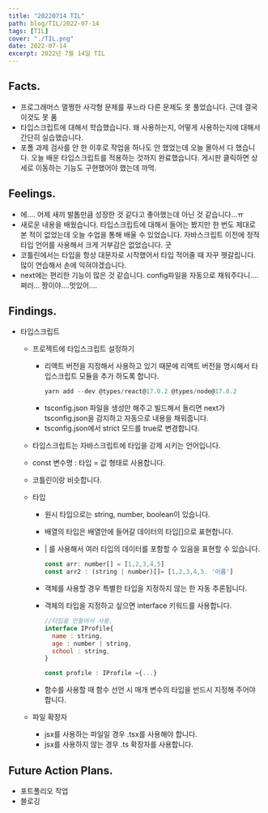 ```yaml
---
title: "20220714 TIL"
path: blog/TIL/2022-07-14
tags: [TIL]
cover: "./TIL.png"
date: 2022-07-14
excerpt: 2022년 7월 14일 TIL
---
```


## Facts.

- 프로그래머스 멀쩡한 사각형 문제를 푸느라 다른 문제도 못 풀었습니다. 근데 결국 이것도 못 품
- 타입스크립트에 대해서 학습했습니다. 왜 사용하는지, 어떻게 사용하는지에 대해서 간단히 실습했습니다.
- 포폴 과제 검사를 안 한 이후로 작업을 하나도 안 했었는데 오늘 몰아서 다 했습니다. 오늘 배운 타입스크립트를 적용하는 것까지 완료했습니다. 게시판 클릭하면 상세로 이동하는 기능도 구현했어야 했는데 까먹.

## Feelings.

- 에…. 어제 새끼 발톱만큼 성장한 것 같다고 좋아했는데 아닌 것 같습니다…ㅠ
- 새로운 내용을 배웠습니다. 타입스크립트에 대해서 들어는 봤지만 한 번도 제대로 본 적이 없었는데 오늘 수업을 통해 배울 수 있었습니다. 자바스크립트 이전에 정적 타입 언어를 사용해서 크게 거부감은 없었습니다. 굿
- 코틀린에서는 타입을 항상 대문자로 시작했어서 타입 적어줄 때 자꾸 헷갈립니다. 많이 연습해서 손에 익혀야겠습니다.
- next에는 편리한 기능이 많은 것 같습니다. config파일을 자동으로 채워주다니…. 쩌러… 짱이야….멋있어….

## Findings.

- 타입스크립트

  - 프로젝트에 타입스크립트 설정하기

    - 리액트 버전을 지정해서 사용하고 있기 때문에 리액트 버전을 명시해서 타입스크립트 모듈을 추가 하도록 합니다.
      ```jsx
      yarn add --dev @types/react@17.0.2 @types/node@17.0.2
      ```
    - tsconfig.json 파일을 생성만 해주고 빌드해서 돌리면 next가 tsconfig.json을 감지하고 자동으로 내용을 채워줍니다.
    - tsconfig.json에서 strict 모드를 true로 변경합니다.

  - 타입스크립트는 자바스크립트에 타입을 강제 시키는 언어입니다.
  - const 변수명 : 타입 = 값 형태로 사용합니다.
  - 코틀린이랑 비슷합니다.
  - 타입

    - 원시 타입으로는 string, number, boolean이 있습니다.
    - 배열의 타입은 배열안에 들어갈 데이터의 타입[]으로 표현합니다.
    - | 를 사용해서 여러 타입의 데이터를 포함할 수 있음을 표현할 수 있습니다.
      ```jsx
      const arr: number[] = [1,2,3,4,5]
      const arr2 : (string | number)[]= [1,2,3,4,5. '이름']
      ```
    - 객체를 사용할 경우 특별한 타입을 지정하지 않는 한 자동 추론됩니다.
    - 객체의 타입을 지정하고 싶으면 interface 키워드를 사용합니다.

      ```jsx
      //타입을 만들어서 사용.
      interface IProfile{
      	name : string,
      	age : number | string,
      	school : string,
      }

      const profile : IProfile ={...}
      ```

    - 함수를 사용할 때 함수 선언 시 매개 변수의 타입을 반드시 지정해 주어야 합니다.

  - 파일 확장자
    - jsx를 사용하는 파일일 경우 .tsx를 사용해야 합니다.
    - jsx를 사용하지 않는 경우 .ts 확장자를 사용합니다.

## Future Action Plans.

- 포트폴리오 작업
- 블로깅
